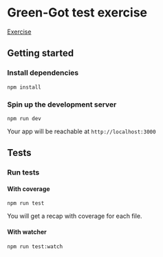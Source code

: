 # Green-Got test exercise

[Exercise](https://github.com/green-got/exercise)

## Getting started

### Install dependencies

```shell script
npm install
```

### Spin up the development server

```shell script
npm run dev
```

Your app will be reachable at `http://localhost:3000`

## Tests

### Run tests

#### With coverage

```shell script
npm run test
```

You will get a recap with coverage for each file.

#### With watcher

```shell script
npm run test:watch
```
